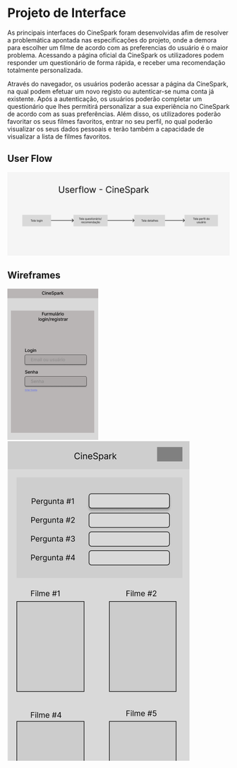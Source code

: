 
# Projeto de Interface

 As principais interfaces do CineSpark foram desenvolvidas afim de resolver a problemática apontada nas especificações do projeto, onde a demora para escolher um filme de acordo com as preferencias do usuário é o maior problema. Acessando a página oficial da CineSpark os utilizadores podem responder um questionário de forma rápida, e receber uma recomendação totalmente personalizada.

 Através do navegador, os usuários poderão acessar a página da CineSpark, na qual podem efetuar um novo registo ou autenticar-se numa conta já existente. Após a autenticação, os usuários poderão completar um questionário que lhes permitirá personalizar a sua experiência no CineSpark de acordo com as suas preferências. Além disso, os utilizadores poderão favoritar os seus filmes favoritos, entrar no seu perfil, no qual poderão visualizar os seus dados pessoais e terão também a capacidade de visualizar a lista de filmes favoritos. 

## User Flow

![UserFlow](img/userflownew.png)



## Wireframes

![Wireframe 1](img/WireframeLogin.png)
![Wireframe 2](img/questionarionew.png)
